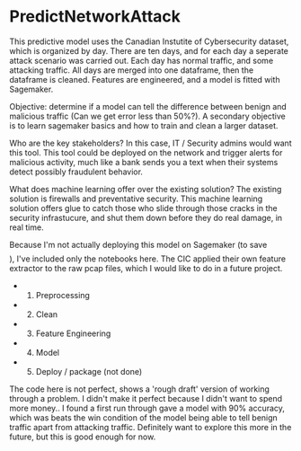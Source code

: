 # PredictNetworkAttack

This predictive model uses the Canadian Instutite of Cybersecurity dataset, which is organized by day. There are ten days, and for each day a seperate attack scenario was carried out. Each day has normal traffic, and some attacking traffic. All days are merged into one dataframe, then the dataframe is cleaned. Features are engineered, and a model is fitted with Sagemaker.

Objective: determine if a model can tell the difference between benign and malicious traffic (Can we get error less than 50%?). A secondary objective is to learn sagemaker basics and how to train and clean a larger dataset. 

Who are the key stakeholders? In this case, IT / Security admins would want this tool. This tool could be deployed on the network and trigger alerts for malicious activity, much like a bank sends you a text when their systems detect possibly fraudulent behavior. 

What does machine learning offer over the existing solution? The existing solution is firewalls and preventative security. This machine learning solution offers glue to catch those who slide through those cracks in the security infrastucure, and shut them down before they do real damage, in real time. 

Because I'm not actually deploying this model on Sagemaker (to save $$$$), I've included only the notebooks here. The CIC applied their own feature extractor to the raw pcap files, which I would like to do in a future project.
* 1. Preprocessing
* 2. Clean
* 3. Feature Engineering
* 4. Model 
* 5. Deploy / package (not done)


The code here is not perfect, shows a 'rough draft' version of working through a problem. I didn't make it perfect because I didn't want to spend more money.. I found a first run through gave a model with 90% accuracy, which was beats the win condition of the model being able to tell benign traffic apart from attacking traffic. Definitely want to explore this more in the future, but this is good enough for now.
